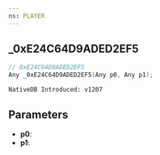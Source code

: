 ```yaml
---
ns: PLAYER
---
```

## _0xE24C64D9ADED2EF5

```c
// 0xE24C64D9ADED2EF5
Any _0xE24C64D9ADED2EF5(Any p0, Any p1);
```

```
NativeDB Introduced: v1207
```

## Parameters
* **p0**:
* **p1**:
